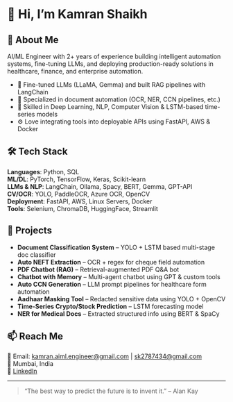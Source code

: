 # 👋 Hi, I’m Kamran Shaikh

## 🧠 About Me
AI/ML Engineer with 2+ years of experience building intelligent automation systems, fine-tuning LLMs, and deploying production-ready solutions in healthcare, finance, and enterprise automation.

- 🔬 Fine-tuned LLMs (LLaMA, Gemma) and built RAG pipelines with LangChain
- 📄 Specialized in document automation (OCR, NER, CCN pipelines, etc.)
- 🧠 Skilled in Deep Learning, NLP, Computer Vision & LSTM-based time-series models
- ⚙️ Love integrating tools into deployable APIs using FastAPI, AWS & Docker

## 🛠️ Tech Stack
**Languages**: Python, SQL  
**ML/DL**: PyTorch, TensorFlow, Keras, Scikit-learn  
**LLMs & NLP**: LangChain, Ollama, Spacy, BERT, Gemma, GPT-API  
**CV/OCR**: YOLO, PaddleOCR, Azure OCR, OpenCV  
**Deployment**: FastAPI, AWS, Linux Servers, Docker  
**Tools**: Selenium, ChromaDB, HuggingFace, Streamlit

## 🔧 Projects
- **Document Classification System** – YOLO + LSTM based multi-stage doc classifier
- **Auto NEFT Extraction** – OCR + regex for cheque field automation
- **PDF Chatbot (RAG)** – Retrieval-augmented PDF Q&A bot
- **Chatbot with Memory** – Multi-agent chatbot using GPT & custom tools
- **Auto CCN Generation** – LLM prompt pipelines for healthcare form automation
- **Aadhaar Masking Tool** – Redacted sensitive data using YOLO + OpenCV
- **Time-Series Crypto/Stock Prediction** – LSTM forecasting model
- **NER for Medical Docs** – Extracted structured info using BERT & SpaCy

## 📫 Reach Me
📧 Email: kamran.aiml.engineer@gmail.com | sk2787434@gmail.com  
📍 Mumbai, India  
🔗 [LinkedIn](https://linkedin.com/in/kamran-shaikh-10a155240)

---

> “The best way to predict the future is to invent it.” – Alan Kay
